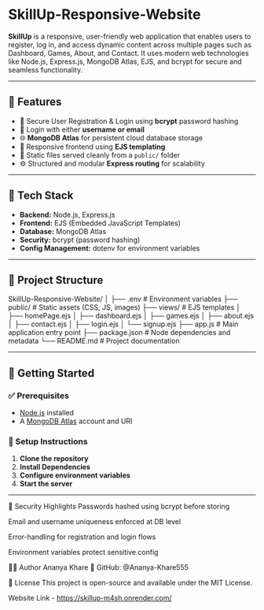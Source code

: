 # SkillUp-Responsive-Website

**SkillUp** is a responsive, user-friendly web application that enables users to register, log in, and access dynamic content across multiple pages such as Dashboard, Games, About, and Contact. It uses modern web technologies like Node.js, Express.js, MongoDB Atlas, EJS, and bcrypt for secure and seamless functionality.

---

## 🌟 Features

- 🔐 Secure User Registration & Login using **bcrypt** password hashing
- 📧 Login with either **username or email**
- 🌐 **MongoDB Atlas** for persistent cloud database storage
- 🎨 Responsive frontend using **EJS templating**
- 📁 Static files served cleanly from a `public/` folder
- ⚙️ Structured and modular **Express routing** for scalability

---

## 🧰 Tech Stack

- **Backend:** Node.js, Express.js
- **Frontend:** EJS (Embedded JavaScript Templates)
- **Database:** MongoDB Atlas
- **Security:** bcrypt (password hashing)
- **Config Management:** dotenv for environment variables

---

## 📂 Project Structure

SkillUp-Responsive-Website/
│
├── .env # Environment variables
├── public/ # Static assets (CSS, JS, images)
├── views/ # EJS templates
│ ├── homePage.ejs
│ ├── dashboard.ejs
│ ├── games.ejs
│ ├── about.ejs
│ ├── contact.ejs
│ ├── login.ejs
│ └── signup.ejs
├── app.js # Main application entry point
├── package.json # Node dependencies and metadata
└── README.md # Project documentation

---

## 🚀 Getting Started

### ✅ Prerequisites

- [Node.js](https://nodejs.org/) installed
- A [MongoDB Atlas](https://www.mongodb.com/cloud/atlas) account and URI

### 🔧 Setup Instructions

1. **Clone the repository**
2. **Install Dependencies**
3. **Configure environment variables**
4. **Start the server**

---

🔐 Security Highlights
Passwords hashed using bcrypt before storing

Email and username uniqueness enforced at DB level

Error-handling for registration and login flows

Environment variables protect sensitive config

👩‍💻 Author
Ananya Khare
🔗 GitHub: @Ananya-Khare555

📄 License
This project is open-source and available under the MIT License.

Website Link - https://skillup-m4sh.onrender.com/